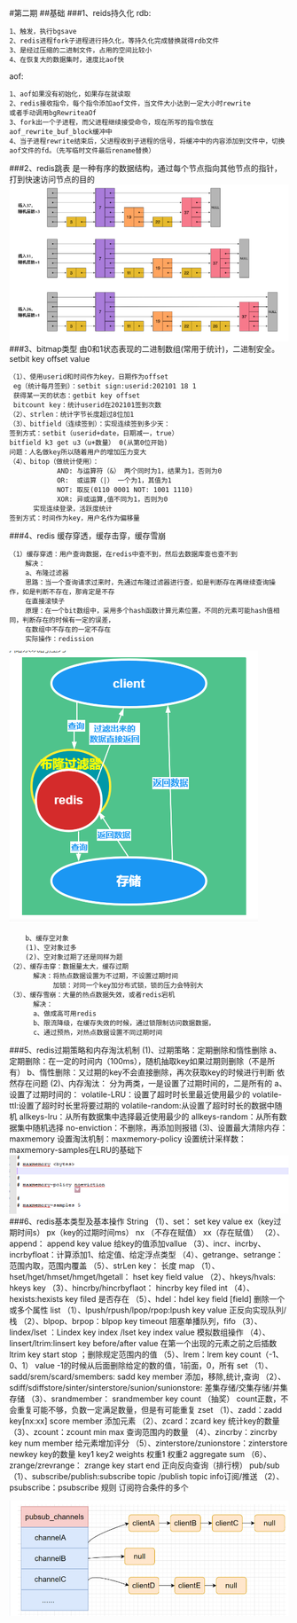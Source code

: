 #第二期
##基础
###1、reids持久化
rdb:

    1、触发，执行bgsave
    2、redis进程fork子进程进行持久化，等持久化完成替换就得rdb文件
    3、是经过压缩的二进制文件，占用的空间比较小
    4、在恢复大的数据集时，速度比aof快
aof:

    1、aof如果没有初始化，如果存在就读取
    2、redis接收指令，每个指令添加aof文件，当文件大小达到一定大小时rewrite
    或者手动调用bgRewriteaOf
    3、fork出一个子进程，而父进程继续接受命令，现在所写的指令放在aof_rewrite_buf_block缓冲中
    4、当子进程rewrite结束后，父进程收到子进程的信号，将缓冲中的内容添加到文件中，切换aof文件的fd。（先写临时文件最后rename替换）
###2、redis跳表
是一种有序的数据结构，通过每个节点指向其他节点的指针，打到快速访问节点的目的
![跳表](/image/skipList.png)
###3、bitmap类型
由0和1状态表现的二进制数组(常用于统计)，二进制安全。
setbit key offset value

    （1）、使用userid和时间作为key，日期作为offset
     eg（统计每月签到）：setbit sign:userid:202101 18 1
     获得某一天的状态：getbit key offset
     bitcount key：统计userid在202101签到次数
    （2）、strlen：统计字节长度超过8位加1
    （3）、bitfield（连续签到）：实现连续签到多少天： 
    签到方式：setbit（userid+date，日期减一，true）
    bitfield k3 get u3（u+数量） 0(从第0位开始)
    问题：人名做key所以随着用户的增加压力变大
    （4）、bitop（做统计使用）：
                AND: 与运算符（&） 两个同时为1，结果为1，否则为0  
                OR:  或运算（|） 一个为1，其值为1
                NOT: 取反(0110 0001 NOT: 1001 1110)
                XOR: 异或运算,值不同为1，否则为0
          实现连续登录，活跃度统计
    签到方式：时间作为key，用户名作为偏移量  
###4、redis 缓存穿透，缓存击穿，缓存雪崩
        
    （1）缓存穿透：用户查询数据，在redis中查不到，然后去数据库查也查不到
        解决：
        a、布隆过滤器
        思路：当一个查询请求过来时，先通过布隆过滤器进行查，如是判断存在再继续查询操作，如是判断不存在，那肯定是不存
        在直接滚犊子
        原理：在一个bit数组中，采用多个hash函数计算元素位置，不同的元素可能hash值相同，判断存在的时候有一定的误差，
        在数组中不存在的一定不存在
        实际操作：redission
![](/image/redis1.png) 
                        
        b、缓存空对象
        (1)、空对象过多
        (2)、空对象过期了还是同样为题  
    （2）、缓存击穿：数据量太大，缓存过期
          解决：将热点数据设置为不过期，不设置过期时间
               加锁：对同一个key加分布式锁，锁的压力会特别大
    （3）、缓存雪崩：大量的热点数据失效，或者redis宕机
          解决：
          a、做成高可用redis
          b、限流降级，在缓存失效的时候，通过锁限制访问数据数据，
          c、通过预热，对热点数据设置不同过期时间
###5、redis过期策略和内存淘汰机制
    (1)、过期策略：定期删除和惰性删除
        a、定期删除：在一定的时间内（100ms），随机抽取key如果过期则删除（不是所有）
        b、惰性删除：又过期的key不会直接删除，再次获取key的时候进行判断
        依然存在问题
    (2)、内存淘汰： 分为两类，一是设置了过期时间的，二是所有的
        a、设置了过期时间的：
        volatile-LRU：设置了超时时长里最近使用最少的
        volatile-ttl:设置了超时时长里将要过期的
        volatile-random:从设置了超时时长的数据中随机
        allkeys-lru：从所有数据集中选择最近使用最少的
        allkeys-random：从所有数据集中随机选择
        no-enviction：不删除，再添加则报错
    (3)、设置最大清除内存：maxmemory
         设置淘汰机制：maxmemory-policy
         设置统计采样数：maxmemory-samples在LRU的基础下
![](/image/redis2.png)
###6、redis基本类型及基本操作
    String
    （1）、set： set key value ex（key过期时间s） px（key的过期时间ms） nx （不存在赋值） xx（存在赋值）
    （2）、append： append key value 给key的值添加vallue
    （3）、incr、incrby、incrbyfloat：计算添加1、给定值、给定浮点类型
    （4）、getrange、setrange：范围内取，范围内覆盖
    （5）、strLen key： 长度 
    map
    （1）、hset/hget/hmset/hmget/hgetall： hset key field value 
    （2）、hkeys/hvals: hkeys key
    （3）、hincrby/hincrbyflaot： hincrby key filed int
    （4）、hexists:hexists key filed 是否存在
    （5）、hdel：hdel key field [field] 删除一个或多个属性
    list
    （1）、lpush/rpush/lpop/rpop:lpush key value 正反向实现队列/栈
    （2）、blpop、brpop：blpop key timeout 阻塞单播队列，fifo
    （3）、lindex/lset ：Lindex key index /lset key index value 模拟数组操作
    （4）、linsert/ltrim:linsert key before/after value 在第一个出现的元素之前之后插数
          ltrim key start stop ；删除规定范围内的值
    （5）、lrem：lrem key count（-1、0、1） value 
          -1的时候从后面删除给定的数的值，1前面，0，所有
    set
    （1）、sadd/srem/scard/smembers: sadd key member 添加，移除,统计,查询
    （2）、sdiff/sdiffstore/sinter/sinterstore/sunion/sunionstore:
           差集存储/交集存储/并集存储
    （3）、srandmember： srandmember key count （抽奖）
            count正数，不会重复可能不够，负数一定满足数量，但是有可能重复
    zset
    （1）、zadd：zadd key[nx:xx] score member 添加元素
    （2）、zcard：zcard key 统计key的数量
    （3）、zcount：zcount min max 查询范围内的数量
    （4）、zincrby：zincrby key num member 给元素增加评分
    （5）、zinterstore/zunionstore：zinterstore  newkey key的数量 key1 key2
     weights 权重1 权重2 aggregate sum
    （6）、zrange/zrevrange： zrange key start end 正向反向查询（排行榜）
    pub/sub
    （1）、subscribe/publish:subscribe topic /publish topic info订阅/推送
    （2）、psubscribe：psubscribe 规则 订阅符合条件的多个
    
   ![](/image/redis3.png)
    
    
         
         
   
         

    




               
                
           
       
   

      

    